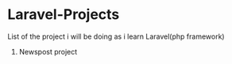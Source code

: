 # Laravel-Projects
List of the project i will be doing as i learn Laravel(php framework)

1. Newspost project

